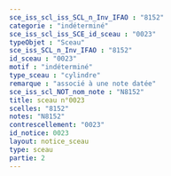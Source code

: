 ```yaml
---
sce_iss_scl_iss_SCL_n_Inv_IFAO : "8152"
categorie : "indéterminé"
sce_iss_scl_iss_SCE_id_sceau : "0023"
typeObjet : "Sceau"
sce_iss_SCL_n_Inv_IFAO : "8152"
id_sceau : "0023"
motif : "indéterminé"
type_sceau : "cylindre"
remarque : "associé à une note datée"
sce_iss_scl_NOT_nom_note : "N8152"
title: sceau n°0023
scelles: "8152"
notes: "N8152"
contrescellement: "0023"
id_notice: 0023
layout: notice_sceau
type: sceau
partie: 2
---
```

